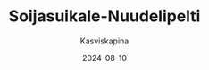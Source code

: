 ---
title: "Soija­suikale-Nuudeli­pelti"
image: "https://vegaanibotti.lauravuo.me/2024/08/2024-08-10_small.png"
date: 2024-08-10
receipt_url: "https://kasviskapina.fi/reseptit/soijasuikale-nuudelipelti"
author: "Kasviskapina"
---